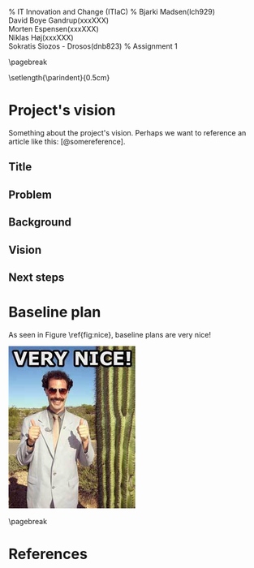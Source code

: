 % IT Innovation and Change (ITIaC)
% Bjarki Madsen(lch929) \
  David Boye Gandrup(xxxXXX) \
  Morten Espensen(xxxXXX) \
  Niklas Høj(xxxXXX) \
  Sokratis Siozos - Drosos(dnb823)
% Assignment 1

\pagebreak

\setlength{\parindent}{0.5cm}

# Project's vision

Something about the project's vision. Perhaps we want to reference an article like this: [@somereference]. 

## Title

## Problem

## Background

## Vision

## Next steps

# Baseline plan

As seen in Figure \ref{fig:nice}, baseline plans are very nice! 

![Baseline plans are very nice\label{fig:nice}](figures/nice.jpg)

\pagebreak

# References



